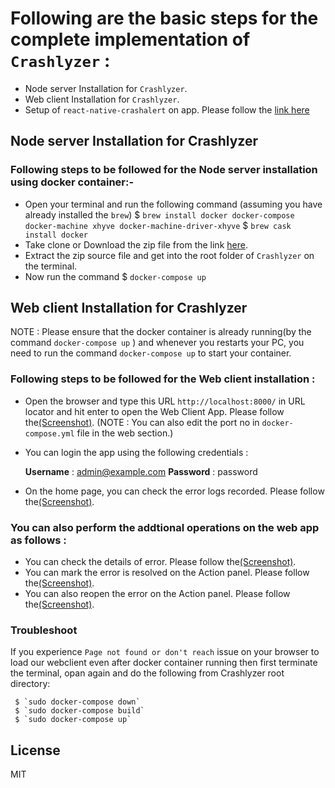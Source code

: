 
# Following are the basic steps for the complete implementation of `Crashlyzer` :

- Node server Installation for `Crashlyzer`.
- Web client Installation for `Crashlyzer`.
- Setup of  `react-native-crashalert` on app. Please follow the [link here](README.md)

## Node server Installation for Crashlyzer

### Following steps to be followed for the Node server installation using docker container:- 
- Open your terminal and run the following command (assuming you have already installed the `brew`)
        $ `brew install docker docker-compose docker-machine xhyve docker-machine-driver-xhyve`
        $ `brew cask install docker`
- Take clone or Download the zip file from the link [here](https://github.com/SystangoTechnologies/Crashlyzer).
- Extract the zip source file and get into the root folder of `Crashlyzer` on the terminal.
- Now run the command 
        $ `docker-compose up`

## Web client Installation for Crashlyzer

NOTE : Please ensure that the docker container is already running(by the command `docker-compose up` ) and whenever you restarts your PC, you need to run the command `docker-compose up` to start your container. 

### Following steps to be followed for the Web client installation : 
- Open the browser and type this URL  `http://localhost:8000/` in URL locator and hit enter to open the Web Client App. Please follow the[(Screenshot)](WebClient.png). (NOTE : You can also edit the port no in `docker-compose.yml` file in the web section.)
- You can login the app using the following credentials :
        
    **Username** : admin@example.com
    **Password** : password

- On the home page, you can check the error logs recorded. Please follow the[(Screenshot)](Error_Logs.png).

### You can also perform the addtional operations on the web app as follows :
- You can check the details of error. Please follow the[(Screenshot)](Details.png).
- You can mark the error is resolved on the Action panel. Please follow the[(Screenshot)](Reopen_Error.png).
- You can also reopen the error on the Action panel. Please follow the[(Screenshot)](Resolved_Error.png).

### Troubleshoot

If you experience `Page not found or don't reach` issue on your browser to load our webclient even after docker container running then first terminate the terminal, opan again  and do the following from Crashlyzer root directory:
        
     $ `sudo docker-compose down`
     $ `sudo docker-compose build`
     $ `sudo docker-compose up`


## License

MIT
